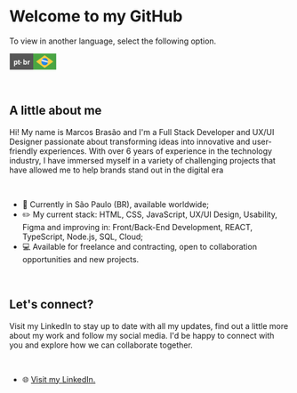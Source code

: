 <!--A little about me (Start)-->
#  Welcome to my GitHub
<p>To view in another language, select the following option.</p>

<a href="https://github.com/mavibrasao/Mavibrasao/blob/main/README.md"><img align="center" src="https://raw.githubusercontent.com/mavibrasao/Mavibrasao/main/icon_langptbr.svg" alt="https://github.com/mavibrasao/Mavibrasao/blob/main/README.md" height="30" width="85"/></a>

<br>

## A little about me
<p>Hi! My name is Marcos Brasão and I'm a Full Stack Developer and UX/UI Designer passionate about transforming ideas into innovative and user-friendly experiences. With over 6 years of experience in the technology industry, I have immersed myself in a variety of challenging projects that have allowed me to help brands stand out in the digital era</p>
<br>

<ul>
  <li>📌 Currently in São Paulo (BR), available worldwide;</li>
  <li>✏️ My current stack: HTML, CSS, JavaScript, UX/UI Design, Usability, Figma and improving in: Front/Back-End Development, REACT, TypeScript, Node.js, SQL, Cloud;</li>
  <li>💻 Available for freelance and contracting, open to collaboration opportunities and new projects.</li> 
</ul>
<br>
<!--A little about me (End)-->

<!--Let's connect (Start)-->
## Let's connect?
<p>Visit my LinkedIn to stay up to date with all my updates, find out a little more about my work and follow my social media. I'd be happy to connect with you and explore how we can collaborate together.
</p>

<br>

<ul>
  <li>🌐 <a href="https://www.linkedin.com/in/mavimartiniano/">Visit my LinkedIn.</a></li>
</ul>
<!--Let's connect? (End)-->
